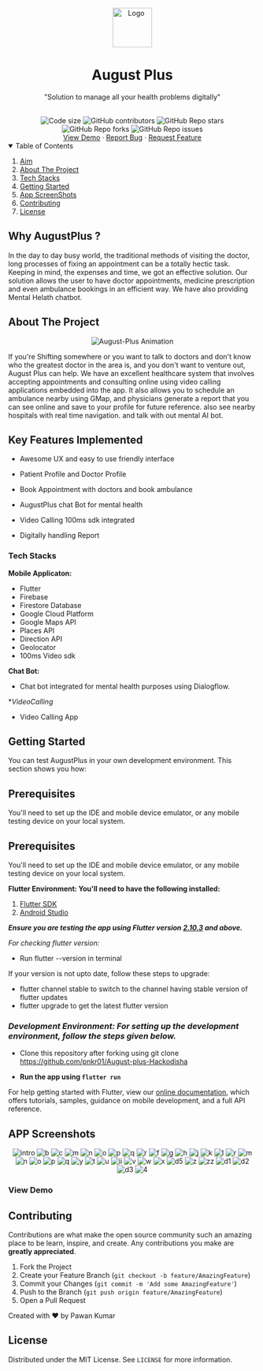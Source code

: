<br />
<div align="center">
  <a href="https://github.com/pnkr01/August-Plus">
    <img src="https://github.com/pnkr01/August-plus-Hackodisha/raw/master/image/1.png" alt="Logo" width="80" height="80">
  </a>

  <h1 align="center"><b>August Plus</b></h1>

  <p align="center">
    "Solution to manage all your health problems digitally"
    <br />
  </p>
<!-- <img alt="AugustPlus Animation" src="https://user-images.githubusercontent.com/83778936/189530118-3cb2cd57-8ea4-4078-8b86-32bb12dc57e5.gif"> -->
  <br />
<img src="https://img.shields.io/github/languages/code-size/pnkr01/August-Plus?style=flat-square" alt="Code size" />
<img alt="GitHub contributors" src="https://img.shields.io/github/contributors/pnkr01/August-Plus?style=flat-square">
<img alt="GitHub Repo stars" src="https://img.shields.io/github/stars/pnkr01/August-Plus?style=flat-square">
<img alt="GitHub Repo forks" src="https://img.shields.io/github/forks/pnkr01/August-Plus?style=flat-square">
<img alt="GitHub Repo issues" src="https://img.shields.io/github/issues/pnkr01/August-Plus?style=flat-square">


<br />
<a href="https://github.com/pnkr01/August-Plus/">View Demo</a>
·
<a href="https://github.com/pnkr01/August-Plus/issues">Report Bug</a>
·
<a href="https://github.com/pnkr01/August-Plus/issues">Request Feature</a>
</div>

<!-- TABLE OF CONTENTS -->
<details open="open">
  <summary>Table of Contents</summary>
  <ol>
    <li>
      <a href="#why-augustplus-">Aim</a>
    </li>
    <li>
      <a href="#about-the-project">About The Project</a>
    </li>
    <li>
      <a href="#tech-stacks">Tech Stacks</a>
    </li>
    <li>
      <a href="#getting-started">Getting Started</a>
    </li>
    <li><a href="#app-screenshots">App ScreenShots</a></li>
    <li><a href="#contributing">Contributing</a></li>
    <li><a href="#license">License</a></li>
  </ol>
</details>

## Why AugustPlus ?

In the day to day busy world, the traditional methods of visiting the doctor, long processes of fixing an appointment can be a totally hectic task.
Keeping in mind, the expenses and time, we got an effective solution.
Our solution allows the user to have doctor appointments, medicine prescription and even ambulance bookings in an efficient way. We have also providing Mental Helath chatbot.

## About The Project

<div align="center">
<img alt="August-Plus Animation" src="https://user-images.githubusercontent.com/83778936/189530118-3cb2cd57-8ea4-4078-8b86-32bb12dc57e5.gif">
</div>

If you're Shifting somewhere or you want to talk to doctors and don't know who the greatest doctor in the area is, and you don't want to venture out, August Plus can help. We have an excellent healthcare system that involves accepting appointments and consulting online using video calling applications embedded into the app. It also allows you to schedule an ambulance nearby using GMap, and physicians generate a report that you can see online and save to your profile for future reference. also see nearby hospitals with real time navigation. and talk with out mental AI bot.


## Key Features Implemented

- Awesome UX and easy to use friendly interface

- Patient Profile and Doctor Profile

- Book Appointment with doctors and book ambulance

- AugustPlus chat Bot for mental health

- Video Calling 100ms sdk integrated

- Digitally handling Report 

### Tech Stacks

**Mobile Applicaton:**

- Flutter
- Firebase
- Firestore Database
- Google Cloud Platform
- Google Maps API
- Places API
- Direction API
- Geolocator
- 100ms Video sdk

**Chat Bot:**
- Chat bot integrated for mental health purposes using Dialogflow.

**VideoCalling*
- Video Calling App

## Getting Started

You can test AugustPlus in your own development environment. This section shows you how:

## Prerequisites

You'll need to set up the IDE and mobile device emulator, or any mobile testing device on your local system.

## Prerequisites

You'll need to set up the IDE and mobile device emulator, or any mobile testing device on your local system.

**Flutter Environment: You'll need to have the following installed:**

1. [Flutter SDK](https://flutter.dev/docs/get-started/install)
2. [Android Studio](https://developer.android.com/studio)

***Ensure you are testing the app using Flutter version [2.10.3](https://docs.flutter.dev/development/tools/sdk/releases?tab=windows) and above.***

*For checking flutter version:*

- Run flutter --version in terminal

If your version is not upto date, follow these steps to upgrade:

- flutter channel stable to switch to the channel having stable version of flutter updates
- flutter upgrade to get the latest flutter version

### *Development Environment: For setting up the development environment, follow the steps given below.*

- Clone this repository after forking using git clone <https://github.com/pnkr01/August-plus-Hackodisha>

- **Run the app using `flutter run`**

For help getting started with Flutter, view our
[online documentation](https://flutter.dev/docs), which offers tutorials,
samples, guidance on mobile development, and a full API reference.


## APP Screenshots

<div align="center">


![intro](https://user-images.githubusercontent.com/83778936/189531240-c521fe75-6d98-474f-942d-3e42748dd82e.png)
![b](https://user-images.githubusercontent.com/83778936/189531242-6018e902-a8b0-485c-af99-61c6b02ffb3b.png)
![c](https://user-images.githubusercontent.com/83778936/189531244-68f7c04c-7a2b-4d2d-8f7f-354fb813172a.png)
![m](https://user-images.githubusercontent.com/83778936/189531263-078e2551-8a56-4199-a02f-140946589452.png)
![n](https://user-images.githubusercontent.com/83778936/189531268-0d5f02e8-dc2d-4068-8256-1da405fce349.png)
![o](https://user-images.githubusercontent.com/83778936/189531270-ecc55033-8acb-4329-aaf3-50af20176c68.png)
![p](https://user-images.githubusercontent.com/83778936/189531272-12cc4a8d-983d-4f3e-bb8a-06e8c1e65fcd.png)
![q](https://user-images.githubusercontent.com/83778936/189531274-1843ca56-3a6a-44c5-8148-11ce78e45edd.png)
![r](https://user-images.githubusercontent.com/83778936/189531276-e49434b0-395c-445a-8644-7a5a0b1cc46c.png)
![f](https://user-images.githubusercontent.com/83778936/189531277-ce620707-db8f-41e9-b5e9-5c61d85c748a.png)
![g](https://user-images.githubusercontent.com/83778936/189531278-c0530be6-8046-411c-b193-149e3f9c29cc.png)
![h](https://user-images.githubusercontent.com/83778936/189531281-a1957cdb-1293-46eb-8d5e-7e06fd736a43.png)
![j](https://user-images.githubusercontent.com/83778936/189531284-0b9c5d64-8e36-499d-a55f-d7ed392c50f4.png)
![k](https://user-images.githubusercontent.com/83778936/189531285-c3543edb-78af-4907-ba9e-6691c722aed1.png)
![l](https://user-images.githubusercontent.com/83778936/189531290-e7933030-0c9e-48da-8bf8-1526b7f21685.png)
![r](https://user-images.githubusercontent.com/83778936/189531579-ff74609c-df73-4868-baab-3a227679264f.png)
![m](https://user-images.githubusercontent.com/83778936/189531586-a8e83752-8e19-4afc-800b-d01d1c882691.png)
![n](https://user-images.githubusercontent.com/83778936/189531588-f34f55b8-f00e-4c58-8916-43298cd849de.png)
![o](https://user-images.githubusercontent.com/83778936/189531591-44251314-df3b-4815-9599-07714c0d674a.png)
![p](https://user-images.githubusercontent.com/83778936/189531593-01e7cdff-9674-4314-96dd-1f67f4f8135e.png)
![q](https://user-images.githubusercontent.com/83778936/189531594-98824df0-f12e-4c96-a791-06b7c0348e91.png)
![y](https://user-images.githubusercontent.com/83778936/189531604-60fe7c69-4eb1-4c79-bbbe-232657a36a10.png)
![t](https://user-images.githubusercontent.com/83778936/189531607-b04023d2-3ea2-488a-b07f-50c1d02eab59.png)
![u](https://user-images.githubusercontent.com/83778936/189531610-aef63068-c01c-4cef-bcea-4b90b4d3b759.png)
![ii](https://user-images.githubusercontent.com/83778936/189531611-70120bc6-b4aa-47f8-bd45-5f7124969c04.png)
![v](https://user-images.githubusercontent.com/83778936/189531612-080bee89-7cc9-4223-85bc-f7da33a968a9.png)
![w](https://user-images.githubusercontent.com/83778936/189531613-c1835c2b-732b-443d-a540-8f2283462254.png)
![x](https://user-images.githubusercontent.com/83778936/189531615-8f8e6216-6e45-4a7d-b5ae-b432ff7e056f.png)
![d5](https://user-images.githubusercontent.com/83778936/189531617-6b24bfca-b54c-4aed-a02f-6ba3e452f449.png)
![z](https://user-images.githubusercontent.com/83778936/189531620-62cebb03-b411-4d4a-8109-7765e382de83.png)
![zz](https://user-images.githubusercontent.com/83778936/189531621-1320b88a-e869-4881-a533-8d8b237be23c.png)
![d1](https://user-images.githubusercontent.com/83778936/189531623-3635c445-f253-4aa7-9461-0478c9395843.png)
![d2](https://user-images.githubusercontent.com/83778936/189531625-fb99b92e-57ca-49fc-ad65-9a53c5825e07.png)
![d3](https://user-images.githubusercontent.com/83778936/189531627-dd1addfd-69be-4b61-925a-29014a5d8581.png)
![4](https://user-images.githubusercontent.com/83778936/189531628-82123529-1fa9-40a1-8cbb-56ac923989a3.png)



</div>

### View Demo



## Contributing

Contributions are what make the open source community such an amazing place to be learn, inspire, and create. Any contributions you make are **greatly appreciated**.

1. Fork the Project
2. Create your Feature Branch (`git checkout -b feature/AmazingFeature`)
3. Commit your Changes (`git commit -m 'Add some AmazingFeature'`)
4. Push to the Branch (`git push origin feature/AmazingFeature`)
5. Open a Pull Request

Created with ❤️ by Pawan Kumar

## License

Distributed under the MIT License. See `LICENSE` for more information.
